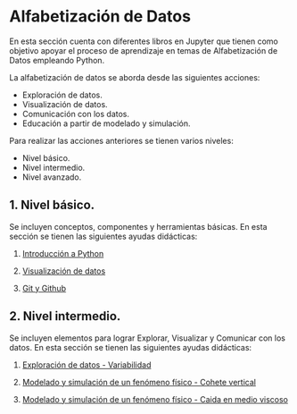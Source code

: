 # Alfabetización de Datos

En esta sección cuenta con diferentes libros en Jupyter que tienen como objetivo apoyar el proceso de aprendizaje en temas de Alfabetización de Datos empleando Python.

La alfabetización de datos se aborda desde las siguientes acciones:
- Exploración de datos.
- Visualización de datos.
- Comunicación con los datos.
- Educación a partir de modelado y simulación.

Para realizar las acciones anteriores se tienen varios niveles:
- Nivel básico.
- Nivel intermedio.
- Nivel avanzado.

## 1. Nivel básico.

Se incluyen conceptos, componentes y herramientas básicas. En esta sección se tienen las siguientes ayudas didácticas:
1. [Introducción a Python](https://nbviewer.jupyter.org/github/FerneyOAmaya/DataLiteracy/blob/master/0_Python.ipynb)

2. [Visualización de datos](https://nbviewer.jupyter.org/github/FerneyOAmaya/DataLiteracy/blob/master/0_Visualizacion.ipynb)

3. [Git y Github](https://nbviewer.jupyter.org/github/FerneyOAmaya/DataLiteracy/blob/master/0_GitGithub.pdf)

## 2. Nivel intermedio.

Se incluyen elementos para lograr Explorar, Visualizar y Comunicar con los datos. En esta sección se tienen las siguientes ayudas didácticas:

1. [Exploración de datos - Variabilidad](https://nbviewer.jupyter.org/github/FerneyOAmaya/DataLiteracy/blob/master/1_Exploracion_Variabilidad.ipynb)

2. [Modelado y simulación de un fenómeno físico - Cohete vertical](https://nbviewer.jupyter.org/github/FerneyOAmaya/DataLiteracy/blob/master/Cohete.ipynb)

3. [Modelado y simulación de un fenómeno físico - Caida en medio viscoso](https://nbviewer.jupyter.org/github/FerneyOAmaya/DataLiteracy/blob/master/Caida_friccion.ipynb)

